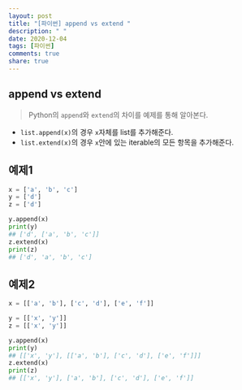 ```yaml
---
layout: post
title: "[파이썬] append vs extend "
description: " "
date: 2020-12-04
tags: [파이썬]
comments: true
share: true
---
```


## append vs extend

> Python의 `append`와 `extend`의 차이를 예제를 통해 알아본다.

* `list.append(x)`의 경우 `x`자체를 list를 추가해준다.
* `list.extend(x)`의 경우 `x`안에  있는 iterable의 모든 항목을 추가해준다.



## 예제1

```python
x = ['a', 'b', 'c']
y = ['d']
z = ['d']

y.append(x)
print(y)
## ['d', ['a', 'b', 'c']]
z.extend(x)
print(z)
## ['d', 'a', 'b', 'c']
```



## 예제2

```python
x = [['a', 'b'], ['c', 'd'], ['e', 'f']]

y = [['x', 'y']]
z = [['x', 'y']]

y.append(x)
print(y)
## [['x', 'y'], [['a', 'b'], ['c', 'd'], ['e', 'f']]]
z.extend(x)
print(z)
## [['x', 'y'], ['a', 'b'], ['c', 'd'], ['e', 'f']]
```